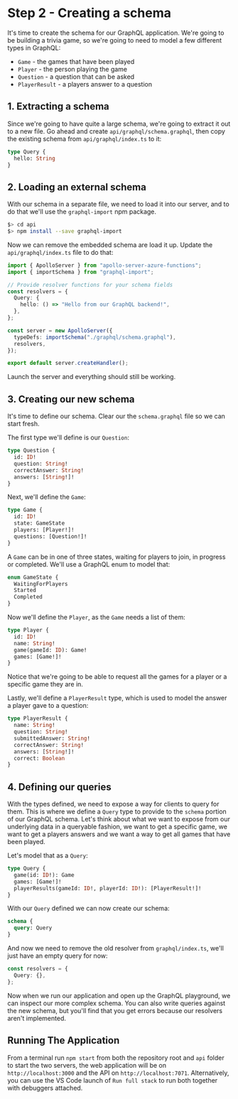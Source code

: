 # Step 2 - Creating a schema

It's time to create the schema for our GraphQL application. We're going to be building a trivia game, so we're going to need to model a few different types in GraphQL:

- `Game` - the games that have been played
- `Player` - the person playing the game
- `Question` - a question that can be asked
- `PlayerResult` - a players answer to a question

## 1. Extracting a schema

Since we're going to have quite a large schema, we're going to extract it out to a new file. Go ahead and create `api/graphql/schema.graphql`, then copy the existing schema from `api/graphql/index.ts` to it:

```graphql
type Query {
  hello: String
}
```

## 2. Loading an external schema

With our schema in a separate file, we need to load it into our server, and to do that we'll use the `graphql-import` npm package.

```bash
$> cd api
$> npm install --save graphql-import
```

Now we can remove the embedded schema are load it up. Update the `api/graphql/index.ts` file to do that:

```typescript
import { ApolloServer } from "apollo-server-azure-functions";
import { importSchema } from "graphql-import";

// Provide resolver functions for your schema fields
const resolvers = {
  Query: {
    hello: () => "Hello from our GraphQL backend!",
  },
};

const server = new ApolloServer({
  typeDefs: importSchema("./graphql/schema.graphql"),
  resolvers,
});

export default server.createHandler();
```

Launch the server and everything should still be working.

## 3. Creating our new schema

It's time to define our schema. Clear our the `schema.graphql` file so we can start fresh.

The first type we'll define is our `Question`:

```graphql
type Question {
  id: ID!
  question: String!
  correctAnswer: String!
  answers: [String!]!
}
```

Next, we'll define the `Game`:

```graphql
type Game {
  id: ID!
  state: GameState
  players: [Player!]!
  questions: [Question!]!
}
```

A `Game` can be in one of three states, waiting for players to join, in progress or completed. We'll use a GraphQL enum to model that:

```graphql
enum GameState {
  WaitingForPlayers
  Started
  Completed
}
```

Now we'll define the `Player`, as the `Game` needs a list of them:

```graphql
type Player {
  id: ID!
  name: String!
  game(gameId: ID): Game!
  games: [Game!]!
}
```

Notice that we're going to be able to request all the games for a player or a specific game they are in.

Lastly, we'll define a `PlayerResult` type, which is used to model the answer a player gave to a question:

```graphql
type PlayerResult {
  name: String!
  question: String!
  submittedAnswer: String!
  correctAnswer: String!
  answers: [String!]!
  correct: Boolean
}
```

## 4. Defining our queries

With the types defined, we need to expose a way for clients to query for them. This is where we define a `Query` type to provide to the `schema` portion of our GraphQL schema. Let's think about what we want to expose from our underlying data in a queryable fashion, we want to get a specific game, we want to get a players answers and we want a way to get all games that have been played.

Let's model that as a `Query`:

```graphql
type Query {
  game(id: ID!): Game
  games: [Game!]!
  playerResults(gameId: ID!, playerId: ID!): [PlayerResult!]!
}
```

With our `Query` defined we can now create our schema:

```graphql
schema {
  query: Query
}
```

And now we need to remove the old resolver from `graphql/index.ts`, we'll just have an empty query for now:

```typescript
const resolvers = {
  Query: {},
};
```

Now when we run our application and open up the GraphQL playground, we can inspect our more complex schema. You can also write queries against the new schema, but you'll find that you get errors because our resolvers aren't implemented.

## Running The Application

From a terminal run `npm start` from both the repository root and `api` folder to start the two servers, the web application will be on `http://localhost:3000` and the API on `http://localhost:7071`. Alternatively, you can use the VS Code launch of `Run full stack` to run both together with debuggers attached.
